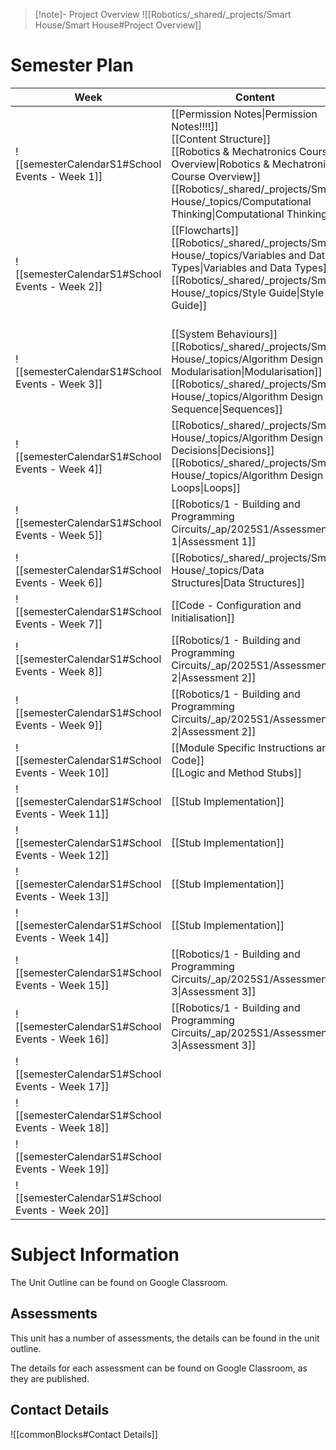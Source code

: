 
> [!note]- Project Overview
> ![[Robotics/_shared/_projects/Smart House/Smart House#Project Overview]]


# Semester Plan


| Week                                            | Content                                                                                                                                                                                                                                                              | Submissions                                                                                          |
| ----------------------------------------------- | -------------------------------------------------------------------------------------------------------------------------------------------------------------------------------------------------------------------------------------------------------------------- | ---------------------------------------------------------------------------------------------------- |
| ![[semesterCalendarS1#School Events - Week 1]]  | [[Permission Notes\|Permission Notes!!!!]]<br>[[Content Structure]]<br>[[Robotics & Mechatronics Course Overview\|Robotics & Mechatronics Course Overview]]<br>[[Robotics/_shared/_projects/Smart House/_topics/Computational Thinking\|Computational Thinking]]<br> |                                                                                                      |
| ![[semesterCalendarS1#School Events - Week 2]]  | [[Flowcharts]]<br>[[Robotics/_shared/_projects/Smart House/_topics/Variables and Data Types\|Variables and Data Types]]<br>[[Robotics/_shared/_projects/Smart House/_topics/Style Guide\|Style Guide]]<br><br>                                                       |                                                                                                      |
| ![[semesterCalendarS1#School Events - Week 3]]  | [[System Behaviours]]<br>[[Robotics/_shared/_projects/Smart House/_topics/Algorithm Design - Modularisation\|Modularisation]]<br>[[Robotics/_shared/_projects/Smart House/_topics/Algorithm Design - Sequence\|Sequences]]                                           |                                                                                                      |
| ![[semesterCalendarS1#School Events - Week 4]]  | [[Robotics/_shared/_projects/Smart House/_topics/Algorithm Design - Decisions\|Decisions]]<br>[[Robotics/_shared/_projects/Smart House/_topics/Algorithm Design - Loops\|Loops]]                                                                                     |                                                                                                      |
| ![[semesterCalendarS1#School Events - Week 5]]  | [[Robotics/1 - Building and Programming Circuits/_ap/2025S1/Assessment 1\|Assessment 1]]                                                                                                                                                                             | [[Robotics/1 - Building and Programming Circuits/_ap/2025S1/Assessment 1\|Assessment 1 Due Friday]]  |
| ![[semesterCalendarS1#School Events - Week 6]]  | [[Robotics/_shared/_projects/Smart House/_topics/Data Structures\|Data Structures]]                                                                                                                                                                                  |                                                                                                      |
| ![[semesterCalendarS1#School Events - Week 7]]  | [[Code - Configuration and Initialisation]]<br>                                                                                                                                                                                                                      |                                                                                                      |
| ![[semesterCalendarS1#School Events - Week 8]]  | [[Robotics/1 - Building and Programming Circuits/_ap/2025S1/Assessment 2\|Assessment 2]]                                                                                                                                                                             |                                                                                                      |
| ![[semesterCalendarS1#School Events - Week 9]]  | [[Robotics/1 - Building and Programming Circuits/_ap/2025S1/Assessment 2\|Assessment 2]]                                                                                                                                                                             | [[Robotics/1 - Building and Programming Circuits/_ap/2025S1/Assessment 2\|Assessment 2 Due Friday]]  |
| ![[semesterCalendarS1#School Events - Week 10]] | [[Module Specific Instructions and Code]]<br>[[Logic and Method Stubs]]                                                                                                                                                                                              |                                                                                                      |
| ![[semesterCalendarS1#School Events - Week 11]] | [[Stub Implementation]]                                                                                                                                                                                                                                              |                                                                                                      |
| ![[semesterCalendarS1#School Events - Week 12]] | [[Stub Implementation]]                                                                                                                                                                                                                                              |                                                                                                      |
| ![[semesterCalendarS1#School Events - Week 13]] | [[Stub Implementation]]                                                                                                                                                                                                                                              |                                                                                                      |
| ![[semesterCalendarS1#School Events - Week 14]] | [[Stub Implementation]]                                                                                                                                                                                                                                              |                                                                                                      |
| ![[semesterCalendarS1#School Events - Week 15]] | [[Robotics/1 - Building and Programming Circuits/_ap/2025S1/Assessment 3\|Assessment 3]]                                                                                                                                                                             |                                                                                                      |
| ![[semesterCalendarS1#School Events - Week 16]] | [[Robotics/1 - Building and Programming Circuits/_ap/2025S1/Assessment 3\|Assessment 3]]                                                                                                                                                                             | [[Robotics/1 - Building and Programming Circuits/_ap/2025S1/Assessment 3\|Assessment 3 Due Friday ]] |
| ![[semesterCalendarS1#School Events - Week 17]] |                                                                                                                                                                                                                                                                      |                                                                                                      |
| ![[semesterCalendarS1#School Events - Week 18]] |                                                                                                                                                                                                                                                                      |                                                                                                      |
| ![[semesterCalendarS1#School Events - Week 19]] |                                                                                                                                                                                                                                                                      |                                                                                                      |
| ![[semesterCalendarS1#School Events - Week 20]] |                                                                                                                                                                                                                                                                      |                                                                                                      |

# Subject Information

The Unit Outline can be found on Google Classroom.

## Assessments

This unit has a number of assessments, the details can be found in the unit outline.

The details for each assessment can be found on Google Classroom, as they are published.

## Contact Details

![[commonBlocks#Contact Details]]
